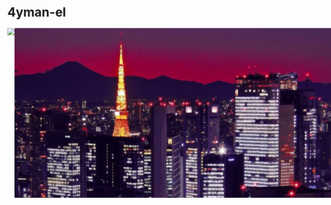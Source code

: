 # 4yman-el

<img style="position:absolute" src="img/wallpaper.jpg">

<img src="https://komarev.com/ghpvc/?username=4yman-el&label=Profile%20views&color=0e75b6&style=flat">

<a href="https://github.com/ryo-ma/github-profile-trophy">
	<img src="https://github-profile-trophy.vercel.app/?username=4yman-el">
</a>

<img align="left" src="https://github-readme-stats.vercel.app/api/top-langs?username=4yman-el&show_icons=true&theme=dark&title_color=ffffff&text_color=ffffff&bg_color=232323&locale=en&layout=compact">

<img align="center" src="https://github-readme-stats.vercel.app/api?username=4yman-el&show_icons=true&theme=dark&title_color=ffffff&text_color=ffffff&bg_color=232323&locale=en">